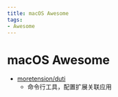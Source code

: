 ```yaml
---
title: macOS Awesome
tags:
- Awesome
---
```


# macOS Awesome

- [moretension/duti](https://github.com/moretension/duti)
  - 命令行工具，配置扩展关联应用
